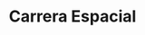 ﻿---
title: "Carrera Espacial"
permalink: periodes_737.html
layout: periode
dataInici: 1955-08-02
dataFi: 1975-07-15
sidebar: periodes
pares:
  - id: 371
    title: "La Guerra Fría"
    dataInici: "(1946)"
    dataFi: "(1991)"

fills:
jocsPrincipals:
  - title: "Space Explorers"
    bggId: 235817
    dataInici: 
    dataFi: 

jocsEscenaris:
  - title: "Leaving Earth"
    bggId: 173064
    dataInici: 1956
    dataFi: 1976

  - title: "1969"
    bggId: 121409
    dataInici: 
    dataFi: 

jocsEpoca:
jocsEpocaEscenaris:
---
